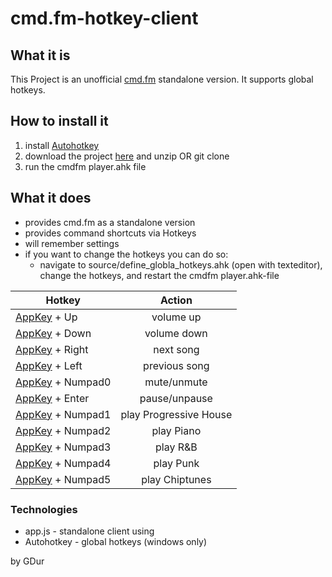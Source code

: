 cmd.fm-hotkey-client
====================

## What it is
This Project is an unofficial [cmd.fm](https://cmd.fm/) standalone version.
It supports global hotkeys.

## How to install it
1. install [Autohotkey](http://www.autohotkey.com/)
1. download the project [here](https://github.com/GDur/cmd.fm-hotkey-client/archive/master.zip) and unzip OR git clone
1. run the cmdfm player.ahk file

## What it does
- provides cmd.fm as a standalone version
- provides command shortcuts via Hotkeys
- will remember settings
- if you want to change the hotkeys you can do so:
  - navigate to source/define_globla_hotkeys.ahk (open with texteditor), change the hotkeys, and restart the cmdfm player.ahk-file

| Hotkey        | Action          
| ------------- |:-------------:
[AppKey](http://upload.wikimedia.org/wikipedia/commons/3/3a/Qwerty.svg) + Up      | volume up
[AppKey](http://upload.wikimedia.org/wikipedia/commons/3/3a/Qwerty.svg) + Down    | volume down
[AppKey](http://upload.wikimedia.org/wikipedia/commons/3/3a/Qwerty.svg) + Right   | next song
[AppKey](http://upload.wikimedia.org/wikipedia/commons/3/3a/Qwerty.svg) + Left    | previous song
[AppKey](http://upload.wikimedia.org/wikipedia/commons/3/3a/Qwerty.svg) + Numpad0 | mute/unmute
[AppKey](http://upload.wikimedia.org/wikipedia/commons/3/3a/Qwerty.svg) + Enter   | pause/unpause
[AppKey](http://upload.wikimedia.org/wikipedia/commons/3/3a/Qwerty.svg) + Numpad1 | play Progressive House
[AppKey](http://upload.wikimedia.org/wikipedia/commons/3/3a/Qwerty.svg) + Numpad2 | play Piano
[AppKey](http://upload.wikimedia.org/wikipedia/commons/3/3a/Qwerty.svg) + Numpad3 | play R&B
[AppKey](http://upload.wikimedia.org/wikipedia/commons/3/3a/Qwerty.svg) + Numpad4 | play Punk
[AppKey](http://upload.wikimedia.org/wikipedia/commons/3/3a/Qwerty.svg) + Numpad5 | play Chiptunes

### Technologies
- app.js     - standalone client using 
- Autohotkey - global hotkeys (windows only)

by GDur
